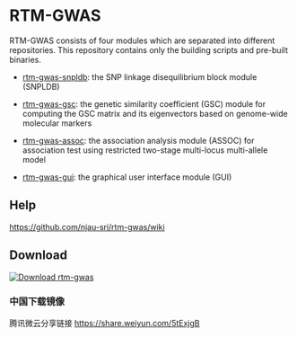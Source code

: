 # RTM-GWAS

RTM-GWAS consists of four modules which are separated into different repositories. This repository contains only the building scripts and pre-built binaries.

* [rtm-gwas-snpldb](https://github.com/njau-sri/rtm-gwas-snpldb): the SNP linkage disequilibrium block module (SNPLDB)

* [rtm-gwas-gsc](https://github.com/njau-sri/rtm-gwas-gsc): the genetic similarity coefficient (GSC) module for computing the GSC matrix and its eigenvectors based on genome-wide molecular markers

* [rtm-gwas-assoc](https://github.com/njau-sri/rtm-gwas-assoc): the association analysis module (ASSOC) for association test using restricted two-stage multi-locus multi-allele model

* [rtm-gwas-gui](https://github.com/njau-sri/rtm-gwas-gui): the graphical user interface module (GUI)

## Help

https://github.com/njau-sri/rtm-gwas/wiki

## Download

[![Download rtm-gwas](https://a.fsdn.com/con/app/sf-download-button)](https://sourceforge.net/projects/rtm-gwas/files/current/)

### 中国下载镜像

腾讯微云分享链接 https://share.weiyun.com/5tExjgB
